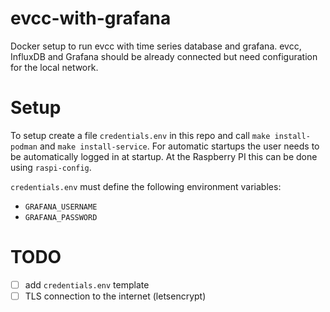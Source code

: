 # evcc-with-grafana
Docker setup to run evcc with time series database and grafana. evcc, InfluxDB and Grafana should be already connected but need configuration for the local network.

# Setup

To setup create a file `credentials.env` in this repo and call `make install-podman` and `make install-service`.
For automatic startups the user needs to be automatically logged in at startup.
At the Raspberry PI this can be done using `raspi-config`.

`credentials.env` must define the following environment variables:

- `GRAFANA_USERNAME`
- `GRAFANA_PASSWORD`

# TODO

- [ ] add `credentials.env` template
- [ ] TLS connection to the internet (letsencrypt)
